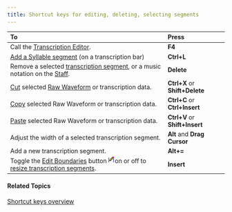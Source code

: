 ```yaml
---
title: Shortcut keys for editing, deleting, selecting segments
---
```


|**To**|**Press**|
| :- | :- |
|Call the [Transcription Editor](../menus/edit/transcription/editor).|**F4**|
|[Add a Syllable segment](../menus/edit/transcription/add-syllable-segment) (on a transcription bar)|**Ctrl+L**|
|Remove a selected [transcription segment](../menus/edit/transcription/guidelines), or a music notation on the [Staff](../menus/graphs/types/music/staff).|**Delete**|
|[Cut](../menus/edit/cut-copy-paste) selected [Raw Waveform](../menus/graphs/types/raw-waveform) or transcription data.|**Ctrl+X** or **Shift+Delete**|
|[Copy](../menus/edit/cut-copy-paste) selected Raw Waveform or transcription data.|**Ctrl+C** or **Ctrl+Insert**|
|[Paste](../menus/edit/cut-copy-paste) selected Raw Waveform or transcription data.|**Ctrl+V** or **Shift+Insert**|
|Adjust the width of a selected transcription segment.|**Alt** and **Drag Cursor**|
|Add a new transcription segment.|**Alt+=**|
|Toggle the [Edit Boundaries](../menus/edit/segment-boundaries) button ![](../../images/060.png)on or off to [resize transcription segments](../menus/edit/segment-resizing).|**Insert**|

#### **Related Topics**
[Shortcut keys overview](overview)
